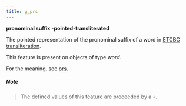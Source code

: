 ```yaml
---
title: g_prs
---
```


**pronominal suffix -pointed-transliterated**


The pointed representation of the pronominal suffix of a word in
[ETCBC transliteration](https://shebanq.ancient-data.org/shebanq/static/docs/ETCBC4-transcription.pdf).

This feature is present on objects of type *word*.

For the meaning, see [prs](prs).

##### Note
> The defined values of this feature are preceeded by a `+`.



